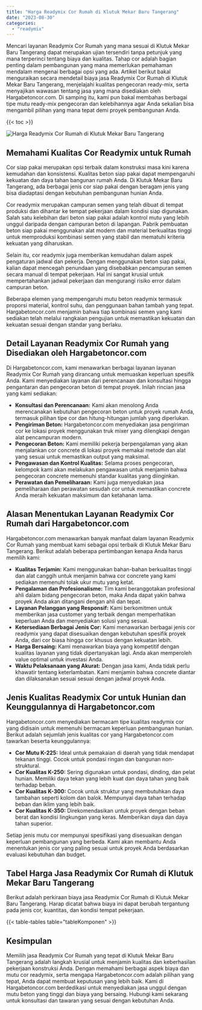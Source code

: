 ```yaml
---
title: "Harga Readymix Cor Rumah di Klutuk Mekar Baru Tangerang"
date: "2023-08-30"
categories: 
  - "readymix"
---
```



Mencari layanan Readymix Cor Rumah yang mana sesuai di Klutuk Mekar Baru Tangerang dapat merupakan ujian tersendiri tanpa petunjuk yang mana terperinci tentang biaya dan kualitas. Tahap cor adalah bagian penting dalam pembangunan yang mana memerlukan pemahaman mendalam mengenai berbagai opsi yang ada. Artikel berikut bakal menguraikan secara mendetail biaya jasa Readymix Cor Rumah di Klutuk Mekar Baru Tangerang, menjelajahi kualitas pengecoran ready-mix, serta menyajikan wawasan tentang jasa yang mana disediakan oleh Hargabetoncor.com. Di samping itu, kami pun bakal membahas berbagai tipe mutu ready-mix pengecoran dan kelebihannya agar Anda sekalian bisa mengambil pilihan yang mana tepat demi proyek pembangunan Anda.

{{< toc >}}

![Harga Readymix Cor Rumah di Klutuk Mekar Baru Tangerang](https://hargareadymixid.github.io/hbc/readymix-hbc%20(10).png)

## Memahami Kualitas Cor Readymix untuk Rumah

Cor siap pakai merupakan opsi terbaik dalam konstruksi masa kini karena kemudahan dan konsistensi. Kualitas beton siap pakai dapat mempengaruhi kekuatan dan daya tahan bangunan rumah Anda. Di Klutuk Mekar Baru Tangerang, ada berbagai jenis cor siap pakai dengan beragam jenis yang bisa diadaptasi dengan kebutuhan pembangunan hunian Anda.

Cor readymix merupakan campuran semen yang telah dibuat di tempat produksi dan dihantar ke tempat pekerjaan dalam kondisi siap digunakan. Salah satu kelebihan dari beton siap pakai adalah kontrol mutu yang lebih unggul daripada dengan campuran beton di lapangan. Pabrik pembuatan beton siap pakai menggunakan alat modern dan material berkualitas tinggi untuk memproduksi kombinasi semen yang stabil dan mematuhi kriteria kekuatan yang diharuskan.

Selain itu, cor readymix juga memberikan kemudahan dalam aspek pengaturan jadwal dan pekerja. Dengan menggunakan beton siap pakai, kalian dapat mencegah penundaan yang disebabkan pencampuran semen secara manual di tempat pekerjaan. Hal ini sangat krusial untuk mempertahankan jadwal pekerjaan dan mengurangi risiko error dalam campuran beton.

Beberapa elemen yang mempengaruhi mutu beton readymix termasuk proporsi material, kontrol suhu, dan penggunaan bahan tambah yang tepat. Hargabetoncor.com menjamin bahwa tiap kombinasi semen yang kami sediakan telah melalui rangkaian pengujian untuk memastikan kekuatan dan kekuatan sesuai dengan standar yang berlaku.

## Detail Layanan Readymix Cor Rumah yang Disediakan oleh Hargabetoncor.com

Di Hargabetoncor.com, kami menawarkan berbagai layanan layanan Readymix Cor Rumah yang dirancang untuk memuaskan keperluan spesifik Anda. Kami menyediakan layanan dari perencanaan dan konsultasi hingga pengantaran dan pengecoran beton di tempat proyek. Inilah rincian jasa yang kami sediakan:

- **Konsultasi dan Perencanaan:** Kami akan menolong Anda merencanakan kebutuhan pengecoran beton untuk proyek rumah Anda, termasuk pilihan tipe cor dan hitung-hitungan jumlah yang diperlukan.
- **Pengiriman Beton:** Hargabetoncor.com menyediakan jasa pengiriman cor ke lokasi proyek menggunakan truk mixer yang dilengkapi dengan alat pencampuran modern.
- **Pengecoran Beton:** Kami memiliki pekerja berpengalaman yang akan menjalankan cor concrete di lokasi proyek memakai metode dan alat yang sesuai untuk memastikan output yang maksimal.
- **Pengawasan dan Kontrol Kualitas:** Selama proses pengecoran, kelompok kami akan melakukan pengawasan untuk menjamin bahwa pengecoran concrete memenuhi standar kualitas yang diinginkan.
- **Perawatan dan Pemeliharaan:** Kami juga menyediakan jasa pemeliharaan dan perawatan sesudah cor untuk memastikan concrete Anda meraih kekuatan maksimum dan ketahanan lama.

## Alasan Menentukan Layanan Readymix Cor Rumah dari Hargabetoncor.com

Hargabetoncor.com menawarkan banyak manfaat dalam layanan Readymix Cor Rumah yang membuat kami sebagai opsi terbaik di Klutuk Mekar Baru Tangerang. Berikut adalah beberapa pertimbangan kenapa Anda harus memilih kami:

- **Kualitas Terjamin:** Kami menggunakan bahan-bahan berkualitas tinggi dan alat canggih untuk menjamin bahwa cor concrete yang kami sediakan memenuhi tolak ukur mutu yang ketat.
- **Pengalaman dan Profesionalisme:** Tim kami beranggotakan profesional ahli dalam bidang pengecoran beton, maka Anda dapat yakin bahwa proyek Anda akan ditangani dengan ahli dan tepat.
- **Layanan Pelanggan yang Responsif:** Kami berkomitmen untuk memberikan jasa customer yang terbaik dengan memperhatikan keperluan Anda dan menyediakan solusi yang sesuai.
- **Ketersediaan Berbagai Jenis Cor:** Kami menawarkan berbagai jenis cor readymix yang dapat disesuaikan dengan kebutuhan spesifik proyek Anda, dari cor biasa hingga cor khusus dengan kekuatan lebih.
- **Harga Bersaing:** Kami menawarkan biaya yang kompetitif dengan kualitas layanan yang tidak dipertanyakan lagi. Anda akan memperoleh value optimal untuk investasi Anda.
- **Waktu Pelaksanaan yang Akurat:** Dengan jasa kami, Anda tidak perlu khawatir tentang keterlambatan. Kami menjamin bahwa concrete diantar dan dilaksanakan sesuai sesuai dengan jadwal proyek Anda.

## Jenis Kualitas Readymix Cor untuk Hunian dan Keunggulannya di Hargabetoncor.com

Hargabetoncor.com menyediakan bermacam tipe kualitas readymix cor yang didisain untuk memenuhi bermacam keperluan pembangunan hunian. Berikut adalah sejumlah jenis kualitas cor yang Hargabetoncor.com tawarkan beserta keunggulannya:

- **Cor Mutu K-225:** Ideal untuk pemakaian di daerah yang tidak mendapat tekanan tinggi. Cocok untuk pondasi ringan dan bangunan non-struktural.
- **Cor Kualitas K-250:** Sering digunakan untuk pondasi, dinding, dan pelat hunian. Memiliki daya tekan yang lebih kuat dan daya tahan yang baik terhadap beban.
- **Cor Kualitas K-300:** Cocok untuk struktur yang membutuhkan daya tambahan seperti kolom dan balok. Mempunyai daya tahan terhadap beban dan iklim yang lebih baik.
- **Cor Kualitas K-350:** Direkomendasikan untuk proyek dengan beban berat dan kondisi lingkungan yang keras. Memberikan daya dan daya tahan superior.

Setiap jenis mutu cor mempunyai spesifikasi yang disesuaikan dengan keperluan pembangunan yang berbeda. Kami akan membantu Anda menentukan jenis cor yang paling sesuai untuk proyek Anda berdasarkan evaluasi kebutuhan dan budget.

## Tabel Harga Jasa Readymix Cor Rumah di Klutuk Mekar Baru Tangerang

Berikut adalah perkiraan biaya jasa Readymix Cor Rumah di Klutuk Mekar Baru Tangerang. Harap dicatat bahwa biaya ini dapat berubah tergantung pada jenis cor, kuantitas, dan kondisi tempat pekerjaan.

{{< table-tables table="tableKomponen" >}}

## Kesimpulan

Memilih jasa Readymix Cor Rumah yang tepat di Klutuk Mekar Baru Tangerang adalah langkah krusial untuk menjamin kualitas dan keberhasilan pekerjaan konstruksi Anda. Dengan memahami berbagai aspek biaya dan mutu cor readymix, serta mengapa Hargabetoncor.com adalah pilihan yang tepat, Anda dapat membuat keputusan yang lebih baik. Kami di Hargabetoncor.com berdedikasi untuk menyediakan jasa unggul dengan mutu beton yang tinggi dan biaya yang bersaing. Hubungi kami sekarang untuk konsultasi dan tawaran yang sesuai dengan kebutuhan Anda.
